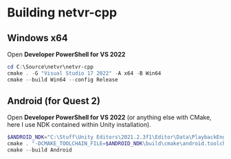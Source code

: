 # Building netvr-cpp

## Windows x64

Open **Developer PowerShell for VS 2022**

```powershell
cd C:\Source\netvr\netvr-cpp
cmake . -G "Visual Studio 17 2022" -A x64 -B Win64
cmake --build Win64 --config Release
```

## Android (for Quest 2)

Open **Developer PowerShell for VS 2022** (or anything else with CMake, here I
use NDK contained within Unity installation).

```powershell
$ANDROID_NDK="C:\Stuff\Unity Editors\2021.2.3f1\Editor\Data\PlaybackEngines\AndroidPlayer\NDK"
cmake . "-DCMAKE_TOOLCHAIN_FILE=$ANDROID_NDK\build\cmake\android.toolchain.cmake" -DCMAKE_SYSTEM_NAME="Android" "-DANDROID_NDK=$ANDROID_NDK" -DANDROID_PLATFORM=android-29 -DANDROID_ABI="arm64-v8a" -B Android -GNinja
cmake --build Android
```
